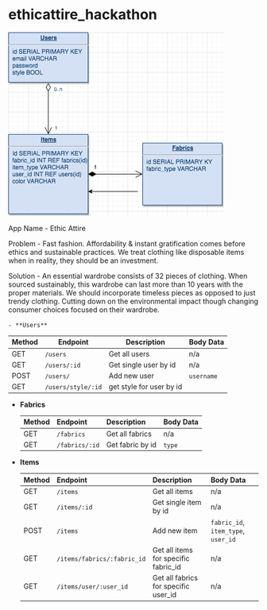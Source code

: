 # ethicattire_hackathon
![database diagram](database.png)

App Name -
    Ethic Attire
    
Problem - 
    Fast fashion. 
    Affordability & instant gratification comes before ethics and sustainable practices. 
    We treat clothing like disposable items when in reality, they should be an investment.

Solution - 
    An essential wardrobe consists of 32 pieces of clothing. When sourced sustainably, this wardrobe can last more than 10    years with the proper materials.
    We should incorporate timeless pieces as opposed to just trendy clothing.
    Cutting down on the environmental impact though changing consumer choices focused on their wardrobe.

    - **Users**

  | Method | Endpoint     | Description           | Body Data                |
  | ------ | ------------ | --------------------- | ------------------------ |
  | GET    | `/users`     | Get all users         | n/a                      |
  | GET    | `/users/:id` | Get single user by id | n/a                      |
  | POST   | `/users/`    | Add new user          |  `username`              |
  | GET   | `/users/style/:id`| get style for user by id |                   |

- **Fabrics**

  | Method | Endpoint  | Description    | Body Data    |
  | ------ | --------- | -------------- | ------------ |
  | GET    | `/fabrics` | Get all fabrics | n/a          |
  | GET   | `/fabrics/:id` | Get fabric by id | `type` |


- **Items**

  | Method | Endpoint                 | Description                         | Body Data                                 |
  | ------ | ------------------------ | ----------------------------------- | ----------------------------------------- |
  | GET    | `/items`                 | Get all items                      | n/a                                       |
  | GET    | `/items/:id`             | Get single item by id               | n/a                                       |
  | POST   | `/items`                 | Add new item                        | `fabric_id`, `item_type`, `user_id` |
  | GET    | `/items/fabrics/:fabric_id` | Get all items for specific fabric_id | n/a                                       |
  | GET    | `/items/user/:user_id`   | Get all fabrics for specific user_id  | n/a                              |


